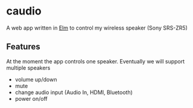 # caudio

A web app written in [Elm](https://elm-lang.org/) to control my wireless speaker (Sony SRS-ZR5)

## Features

At the moment the app controls one speaker. Eventually we will support multiple speakers

- volume up/down
- mute
- change audio input (Audio In, HDMI, Bluetooth)
- power on/off

